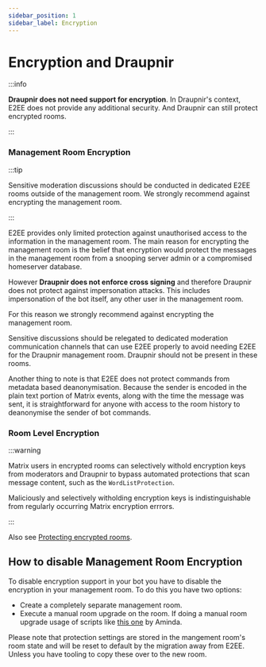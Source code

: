 ```yaml
---
sidebar_position: 1
sidebar_label: Encryption
---
```

<!--
SPDX-FileCopyrightText: 2025 FSG-Cat <catalanlover@protonmail.com>

SPDX-License-Identifier: CC-BY-SA-4.0
-->
# Encryption and Draupnir

:::info

**Draupnir does not need support for encryption**. In Draupnir's
context, E2EE does not provide any additional security.  And Draupnir
can still protect encrypted rooms.

:::

### Management Room Encryption

:::tip

Sensitive moderation discussions should be conducted in dedicated E2EE
rooms outside of the management room. We strongly recommend against
encrypting the management room.

:::

E2EE provides only limited protection against unauthorised access to
the information in the management room. The main reason for encrypting
the management room is the belief that encryption would protect the
messages in the management room from a snooping server admin or a
compromised homeserver database.

However **Draupnir does not enforce cross signing** and therefore
Draupnir does not protect against impersonation attacks.  This
includes impersonation of the bot itself, any other user in the
management room.

For this reason we strongly recommend against encrypting the
management room.

Sensitive discussions should be relegated to dedicated moderation
communication channels that can use E2EE properly to avoid needing
E2EE for the Draupnir management room. Draupnir should not be present
in these rooms.

Another thing to note is that E2EE does not protect commands from
metadata based deanonymisation. Because the sender is encoded in the
plain text portion of Matrix events, along with the time the message
was sent, it is straightforward for anyone with access to the room
history to deanonymise the sender of bot commands.

### Room Level Encryption

:::warning

Matrix users in encrypted rooms can selectively withold encryption
keys from moderators and Draupnir to bypass automated protections that
scan message content, such as the `WordListProtection`.

Maliciously and selectively witholding encryption keys is
indistinguishable from regularly occurring Matrix encryption errrors.

:::

Also see [Protecting encrypted rooms](../moderator/managing-protected-rooms#protecting-encrypted-rooms).

## How to disable Management Room Encryption

To disable encryption support in your bot you have to disable the
encryption in your management room. To do this you have two options:

* Create a completely separate management room.
* Execute a manual room upgrade on the room. If doing a manual room
  upgrade usage of scripts like [this
  one](https://gitea.blesmrt.net/mikaela/scripts/src/branch/master/bash/matrix-upgrade-room.bash)
  by Aminda.

Please note that protection settings are stored in the mangement
room's room state and will be reset to default by the migration away
from E2EE. Unless you have tooling to copy these over to the new room.
